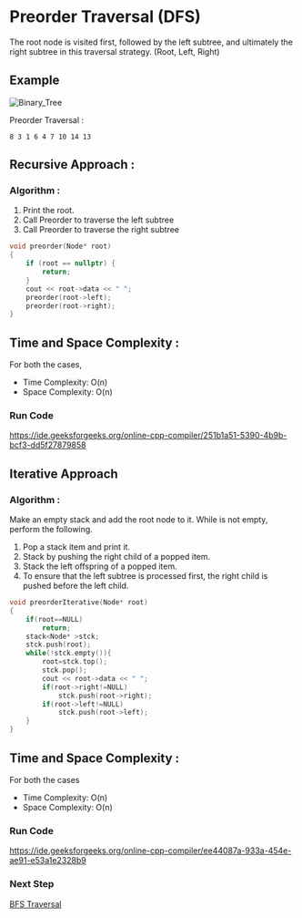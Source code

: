 # Preorder Traversal (DFS)
The root node is visited first, followed by the left subtree, and ultimately the right subtree in this traversal strategy.
(Root, Left, Right)

## Example

![Binary_Tree](https://user-images.githubusercontent.com/82600388/184525938-cba5ca0d-8d65-41da-9447-b948c0091a34.png)

Preorder Traversal : 
```
8 3 1 6 4 7 10 14 13
```

## Recursive Approach :
### Algorithm :
1. Print the root.
2. Call Preorder to traverse the left subtree
3. Call Preorder to traverse the right subtree

```cpp
void preorder(Node* root)
{
    if (root == nullptr) {
        return;
    }
    cout << root->data << " ";
    preorder(root->left);
    preorder(root->right);
}
```
## Time and Space Complexity :

For both the cases,
* Time Complexity: O(n)  
* Space Complexity: O(n)

### Run Code

https://ide.geeksforgeeks.org/online-cpp-compiler/251b1a51-5390-4b9b-bcf3-dd5f27879858

## Iterative Approach
### Algorithm :
Make an empty stack and add the root node to it.
While is not empty, perform the following.
1. Pop a stack item and print it.
2. Stack by pushing the right child of a popped item.
3. Stack the left offspring of a popped item.
4. To ensure that the left subtree is processed first, the right child is pushed before the left child.

```cpp
void preorderIterative(Node* root)
{
    if(root==NULL) 
        return;
    stack<Node* >stck;
    stck.push(root);
    while(!stck.empty()){
        root=stck.top();
        stck.pop();
        cout << root->data << " ";
        if(root->right!=NULL)
            stck.push(root->right);
        if(root->left!=NULL)
            stck.push(root->left);
    }
}
```
## Time and Space Complexity :

For both the cases
* Time Complexity: O(n)  
* Space Complexity: O(n)

### Run Code

https://ide.geeksforgeeks.org/online-cpp-compiler/ee44087a-933a-454e-ae91-e53a1e2328b9

### Next Step

[BFS Traversal](./BFS_Traversal.md)

